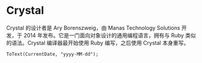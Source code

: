 # Crystal

Crystal 的设计者是 Ary Borenszweig，由 Manas Technology Solutions 开发，于 2014 年发布。它是一门面向对象设计的通用编程语言，拥有与 Ruby 类似的语法。Crystal 编译器最开始使用 Ruby 编写，之后使用 Crystal 本身重写。

```crystal
ToText(CurrentDate, "yyyy-MM-dd");
```
